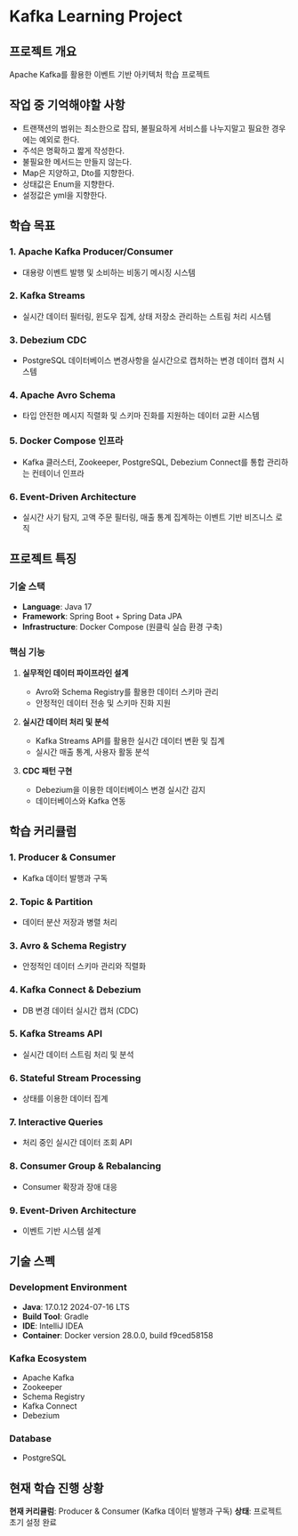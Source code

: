 # Kafka Learning Project

## 프로젝트 개요
Apache Kafka를 활용한 이벤트 기반 아키텍처 학습 프로젝트

## 작업 중 기억해야할 사항
- 트랜잭션의 범위는 최소한으로 잡되, 불필요하게 서비스를 나누지말고 필요한 경우에는 예외로 한다.
- 주석은 명확하고 짧게 작성한다.
- 불필요한 메서드는 만들지 않는다.
- Map은 지양하고, Dto를 지향한다.
- 상태값은 Enum을 지향한다.
- 설정값은 yml을 지향한다.

## 학습 목표

### 1. Apache Kafka Producer/Consumer
- 대용량 이벤트 발행 및 소비하는 비동기 메시징 시스템

### 2. Kafka Streams
- 실시간 데이터 필터링, 윈도우 집계, 상태 저장소 관리하는 스트림 처리 시스템

### 3. Debezium CDC
- PostgreSQL 데이터베이스 변경사항을 실시간으로 캡처하는 변경 데이터 캡처 시스템

### 4. Apache Avro Schema
- 타입 안전한 메시지 직렬화 및 스키마 진화를 지원하는 데이터 교환 시스템

### 5. Docker Compose 인프라
- Kafka 클러스터, Zookeeper, PostgreSQL, Debezium Connect를 통합 관리하는 컨테이너 인프라

### 6. Event-Driven Architecture
- 실시간 사기 탐지, 고액 주문 필터링, 매출 통계 집계하는 이벤트 기반 비즈니스 로직

## 프로젝트 특징

### 기술 스택
- **Language**: Java 17
- **Framework**: Spring Boot + Spring Data JPA
- **Infrastructure**: Docker Compose (원클릭 실습 환경 구축)

### 핵심 기능
1. **실무적인 데이터 파이프라인 설계**
   - Avro와 Schema Registry를 활용한 데이터 스키마 관리
   - 안정적인 데이터 전송 및 스키마 진화 지원

2. **실시간 데이터 처리 및 분석**
   - Kafka Streams API를 활용한 실시간 데이터 변환 및 집계
   - 실시간 매출 통계, 사용자 활동 분석

3. **CDC 패턴 구현**
   - Debezium을 이용한 데이터베이스 변경 실시간 감지
   - 데이터베이스와 Kafka 연동

## 학습 커리큘럼

### 1. Producer & Consumer
- Kafka 데이터 발행과 구독

### 2. Topic & Partition
- 데이터 분산 저장과 병렬 처리

### 3. Avro & Schema Registry
- 안정적인 데이터 스키마 관리와 직렬화

### 4. Kafka Connect & Debezium
- DB 변경 데이터 실시간 캡처 (CDC)

### 5. Kafka Streams API
- 실시간 데이터 스트림 처리 및 분석

### 6. Stateful Stream Processing
- 상태를 이용한 데이터 집계

### 7. Interactive Queries
- 처리 중인 실시간 데이터 조회 API

### 8. Consumer Group & Rebalancing
- Consumer 확장과 장애 대응

### 9. Event-Driven Architecture
- 이벤트 기반 시스템 설계

## 기술 스펙

### Development Environment
- **Java**: 17.0.12 2024-07-16 LTS
- **Build Tool**: Gradle
- **IDE**: IntelliJ IDEA
- **Container**: Docker version 28.0.0, build f9ced58158

### Kafka Ecosystem
- Apache Kafka
- Zookeeper
- Schema Registry
- Kafka Connect
- Debezium

### Database
- PostgreSQL

## 현재 학습 진행 상황

**현재 커리큘럼**: Producer & Consumer (Kafka 데이터 발행과 구독)
**상태**: 프로젝트 초기 설정 완료